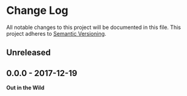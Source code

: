 # Change Log

All notable changes to this project will be documented in this file.
This project adheres to [Semantic Versioning](http://semver.org/).


## Unreleased




## 0.0.0 - 2017-12-19

**Out in the Wild**
